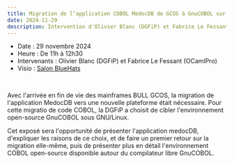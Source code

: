 ```yaml
---
title: Migration de l’application COBOL MedocDB de GCOS à GnuCOBOL sur GNU/Linux
date: 2024-11-29
description: Intervention d'Olivier Blanc (DGFiP) et Fabrice Le Fessant (OCamlPro)
---
```

- Date : 29 novembre 2024
- Heure : De 11h à 12h30
- Intervenants : Olivier Blanc (DGFiP) et Fabrice Le Fessant (OCamlPro)
- Visio : [Salon BlueHats](https://webinaire.numerique.gouv.fr/meeting/signin/invite/362/creator/369/hash/14eb55bd230aa1a8b8a98e0ee35b056d0196afcf)

<br/>

Avec l'arrivée en fin de vie des mainframes BULL GCOS, la migration de l'application MedocDB vers une nouvelle plateforme était nécessaire. Pour cette migratio de code COBOL, la DGFiP a choisit de cibler l'environnement open-source GnuCOBOL sous GNU/Linux.

Cet exposé sera l'opportunité de présenter l'application medocDB, d'expliquer les raisons de ce choix, et de faire un premier retour sur la migration elle-même, puis de présenter plus en détail l'environnement COBOL open-source disponible autour du compilateur libre GnuCOBOL.
